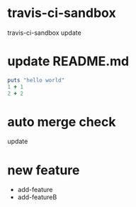 # travis-ci-sandbox
travis-ci-sandbox
update

# update README.md

```ruby
puts "hello world"
1 + 1
2 + 2
```

# auto merge check
update

# new feature
* add-feature
* add-featureB
